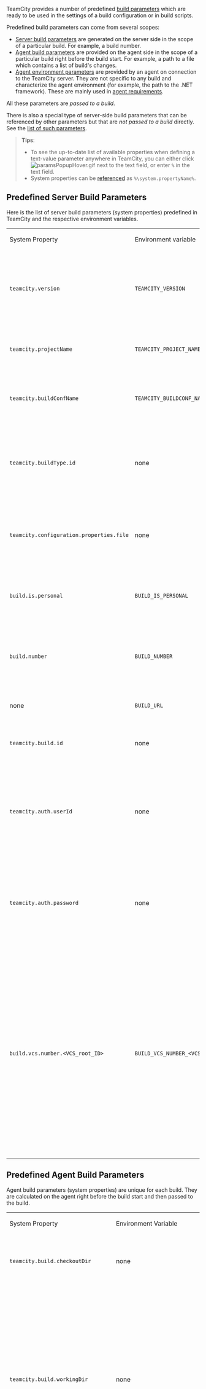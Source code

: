 [//]: # (title: List of Predefined Build Parameters)
[//]: # (auxiliary-id: List of Predefined Build Parameters;Predefined Build Parameters)

TeamCity provides a number of predefined [build parameters](configuring-build-parameters.md) which are ready to be used in the settings of a build configuration or in build scripts.

Predefined build parameters can come from several scopes:
* [Server build parameters](#Predefined+Server+Build+Parameters) are generated on the server side in the scope of a particular build. For example, a build number.
* [Agent build parameters](#Predefined+Agent+Build+Parameters) are provided on the agent side in the scope of a particular build right before the build start. For example, a path to a file which contains a list of build's changes.
* [Agent environment parameters](#Predefined+Agent+Environment+Parameters) are provided by an agent on connection to the TeamCity server. They are not specific to any build and characterize the agent environment (for example, the path to the .NET framework). These are mainly used in [agent requirements](agent-requirements.md).

All these parameters are _passed to a build_.

There is also a special type of server-side build parameters that can be referenced by other parameters but that are _not passed to a build_ directly. See the [list of such parameters](#Predefined+Configuration+Parameters).

>__Tips__:
>* To see the up-to-date list of available properties when defining a text-value parameter anywhere in TeamCity, you can either click ![paramsPopupHover.gif](paramsPopupHover.gif) next to the text field, or enter `%` in the text field.
>* System properties can be [referenced](using-build-parameters.md) as `%\system.propertyName%`.

## Predefined Server Build Parameters


Here is the list of server build parameters (<emphasis tooltip="system-property">system properties</emphasis>) predefined in TeamCity and the respective environment variables.

<table><tr>

<td width="280">

System Property

</td>

<td width="230">

Environment variable

</td>

<td>

Description

</td></tr><tr>

<td>

`teamcity.version`

</td>

<td>

`TEAMCITY_VERSION`

</td>

<td>

The version of the TeamCity server. This property can be used to determine if the build is run within TeamCity.

</td></tr><tr>

<td>

`teamcity.projectName`

</td>

<td>

`TEAMCITY_PROJECT_NAME`

</td>

<td>

The name of the project the current build belongs to.

</td></tr><tr>

<td>

`teamcity.buildConfName`

</td>

<td>

`TEAMCITY_BUILDCONF_NAME`

</td>

<td>

The name of the build configuration the current build belongs to.

</td></tr><tr>

<td>

`teamcity.buildType.id`

</td>

<td>

none

</td>

<td>

The [unique ID](identifier.md) used by TeamCity to reference the build configuration the current build belongs to.

</td></tr><tr>

<td>

`teamcity.configuration.properties.file`

</td>

<td>

none

</td>

<td>

The full name (including the path) of the file containing all the build parameters in alphabetical order.

</td></tr><tr>

<td>

`build.is.personal`

</td>

<td>

`BUILD_IS_PERSONAL`

</td>

<td>

Is set to `true` if the build is [personal](personal-build.md). Is not defined otherwise.

</td></tr><tr>

<td>

`build.number`

</td>

<td>

`BUILD_NUMBER`

</td>

<td>

The build number assigned to the build by TeamCity. The parameter uses the special [build number format](configuring-general-settings.md#Build+Number+Format).

</td></tr><tr>

<td>

none

</td>

<td>

`BUILD_URL`

</td>

<td>

The link to the current build.

</td></tr><tr>

<td>

`teamcity.build.id`

</td>

<td>

none

</td>

<td>

The internal unique ID used by TeamCity to reference builds.

</td></tr><tr>

<td>

`teamcity.auth.userId`

</td>

<td>

none

</td>

<td>

A generated username that can be used to [download artifacts](configuring-dependencies.md) of other build configurations. Valid only during the build. ([Read more details](artifact-dependencies.md#Build-level+authentication)).

</td></tr><tr>

<td>

`teamcity.auth.password`

</td>

<td>

none


</td>

<td>

A generated password that can be used to download artifacts of other build configurations. Valid only during the build. ([Read more details](artifact-dependencies.md#Build-level+authentication)).

</td></tr><tr>

<td>

`build.vcs.number.<VCS_root_ID>`

</td>

<td>

`BUILD_VCS_NUMBER_<VCS_root_ID>`

</td>

<td>

The latest VCS revision included in the build for the specified root. See [this article](configuring-vcs-roots.md) for the `<VCS_root_ID>` description. If there is one root in a build configuration, the `build.vcs.number` parameter (without the VCS root ID) is also provided.

Note that this value is a VCS-specific (for example, for SVN it is a revision number and for CVS it is a timestamp).

</td></tr></table>

## Predefined Agent Build Parameters

Agent build parameters (<emphasis tooltip="system-property">system properties</emphasis>) are unique for each build. They are calculated on the agent right before the build start and then passed to the build.

<table><tr>

<td width="280">

System Property

</td>

<td width="230">

Environment Variable

</td>

<td>

Description

</td></tr><tr>

<td>

`teamcity.build.checkoutDir`

</td>

<td>

none

</td>

<td>

The [checkout directory](build-checkout-directory.md) used for the build.

</td></tr><tr>

<td>

`teamcity.build.workingDir`

</td>

<td>

none

</td>

<td>

The [working directory](build-working-directory.md) where the build is started. This is the path where a TeamCity build runner is supposed to start a process. This is a runner-specific property, thus it has a different value for each step.

</td></tr><tr>

<td>

`teamcity.build.tempDir`

</td>

<td>

none

</td>

<td>

A full path of the build temp directory generated by TeamCity. The directory is cleaned after the build.

</td></tr><tr>

<td>

`teamcity.build.properties.file`

</td>

<td>

`TEAMCITY_BUILD_PROPERTIES_FILE`

</td>

<td>

A full name (including the path) of the file containing all the `system.*` properties passed to the build. The `system.` prefix is omitted. The file uses the [Java properties](https://java.sun.com/j2se/1.4.2/docs/api/java/util/Properties.html#load(java.io.InputStream)) file format (for example, special characters are backslash-escaped).

</td></tr><tr>

<td>

`teamcity.build.changedFiles.file`

</td>

<td>

none

</td>

<td>

A full path to the file with information about changed files included in the build.

This property could be useful if you want to [support risk test reordering](https://plugins.jetbrains.com/docs/teamcity/risk-tests-reordering-in-custom-test-runner.html) in your custom runner for tests. This file is only available if there were changes in the build. It is not available for [history builds](history-build.md).

</td></tr></table>

## Predefined Agent Environment Parameters

These agent-specific parameters are defined on each build agent and vary depending on its environment. Aside from standard parameters (for example, `teamcity.agent.jvm.os.name` or `teamcity.agent.jvm.os.arch` provided by the JVM running on an agent), agents can have parameters based on installed applications. TeamCity can automatically detect applications like .NET Framework or Visual Studio and add the corresponding <emphasis tooltip="system-property">system properties</emphasis> and <emphasis tooltip="environment-variable">environment variables</emphasis>.

If additional applications/libraries are available in the environment, the system administrator can manually define the respective parameters manually, in the `<Agent Home>/conf/buildAgent.properties` file.

These parameters can be used for setting build configuration options, defining build configuration requirements (for example, check if a certain parameter exists), and inside build scripts.

>In the TeamCity UI, the values of parameters of a given agent can be viewed in __Agents | Agent Settings | Agent Parameters__.

Here is the list of agent environment parameters predefined in TeamCity:

<table><tr>

<td width="280">

Agent Parameter

</td>

<td>

Description

</td></tr><tr>

<td>

`teamcity.agent.name`

</td>

<td>

The name of the agent as specified in the `buildAgent.properties` [agent configuration file](configure-agent-installation.md). It can be used to set a requirement for a build configuration to run or not run on a particular build agent.

</td></tr><tr>

<td>

`teamcity.agent.work.dir`

</td>

<td>

The path to the [Agent Work Directory](agent-work-directory.md).

</td></tr><tr>

<td>

`teamcity.agent.work.dir.freeSpaceMb`

</td>

<td>

Free space available in the [Agent Work Directory](agent-work-directory.md).

</td></tr><tr>

<td>

`teamcity.agent.home.dir`

</td>

<td>

The path to the [Agent Home Directory](agent-home-directory.md).

</td></tr><tr product="tc">

<td>

`teamcity.agent.tools.dir`

</td>

<td>

The path to the [Tools](installing-agent-tools.md) directory on the agent.

</td></tr><tr>

<td>

`teamcity.agent.jvm.os.version`

</td>

<td>

The corresponding [JVM property](https://java.sun.com/j2se/1.5.0/docs/api/java/lang/System.html#getProperties()).

</td></tr><tr>

<td>

`teamcity.agent.jvm.user.country`

</td>

<td>

The corresponding [JVM property](https://java.sun.com/j2se/1.5.0/docs/api/java/lang/System.html#getProperties()).

</td></tr><tr>

<td>

`teamcity.agent.jvm.user.home`

</td>

<td>

The corresponding [JVM property](https://java.sun.com/j2se/1.5.0/docs/api/java/lang/System.html#getProperties()).

</td></tr><tr>

<td>

`teamcity.agent.jvm.user.timezone`

</td>

<td>

The corresponding [JVM property](https://java.sun.com/j2se/1.5.0/docs/api/java/lang/System.html#getProperties()).

</td></tr><tr>

<td>

`teamcity.agent.jvm.user.name`

</td>

<td>

The corresponding [JVM property](https://java.sun.com/j2se/1.5.0/docs/api/java/lang/System.html#getProperties())).

</td></tr><tr>

<td>

`teamcity.agent.jvm.user.language`

</td>

<td>

The corresponding [JVM property](https://java.sun.com/j2se/1.5.0/docs/api/java/lang/System.html#getProperties()).

</td></tr><tr>

<td>

`teamcity.agent.jvm.user.variant`

</td>

<td>

The corresponding [JVM property](https://java.sun.com/j2se/1.5.0/docs/api/java/lang/System.html#getProperties()).

</td></tr><tr>

<td>

`teamcity.agent.jvm.file.encoding`

</td>

<td>

The corresponding [JVM property](https://java.sun.com/j2se/1.5.0/docs/api/java/lang/System.html#getProperties()).

</td></tr><tr>

<td>

`teamcity.agent.jvm.file.separator`

</td>

<td>

The corresponding [JVM property](https://java.sun.com/j2se/1.5.0/docs/api/java/lang/System.html#getProperties()).

</td></tr><tr>

<td>

`teamcity.agent.jvm.path.separator`

</td>

<td>

The corresponding [JVM property](https://java.sun.com/j2se/1.5.0/docs/api/java/lang/System.html#getProperties()).

</td></tr><tr>

<td>

`teamcity.agent.jvm.specification`

</td>

<td>

The corresponding [JVM property](https://java.sun.com/j2se/1.5.0/docs/api/java/lang/System.html#getProperties()).

</td></tr><tr>

<td>

`teamcity.agent.jvm.version`

</td>

<td>

The corresponding [JVM property](https://java.sun.com/j2se/1.5.0/docs/api/java/lang/System.html#getProperties()).

</td></tr><tr>

<td>

`teamcity.agent.jvm.java.home`

</td>

<td>

See the [section below](#Java-Related+Environment+Variables) for details.

</td></tr><tr>

<td>

`teamcity.agent.os.arch.bits`

</td>

<td>

The agent's OS bitness.

</td></tr><tr>

<td>

`DotNetFramework<version>[_x86|_x64]`

</td>

<td>

This parameter is defined if the corresponding version(s) of .NET Framework runtime is installed.

</td></tr><tr>

<td>

`DotNetFramework<version>[_x86|_x64]_Path`

</td>

<td>

This parameter's value is set to the corresponding framework runtime version(s) path(s).

Note that this parameter is defined only for the latest installed version per major release.   
For example, if you have 3.5, 4.5, and 4.8 versions installed, this parameter will only be defined for 3.5 and 4.8. 4.5 will be omitted as there is a later available version of .NET Framework 4. To explicitly define such a version, consider using the [`DotNetFrameworkTargetingPack<version>_Path`](#DotNetFrameworkTargetingPack) parameter instead.

</td></tr><tr>

<td>

`DotNetFrameworkSDK<version>[_x86|_x64]`

</td>

<td>

This parameter is defined if the corresponding version(s) of .NET Framework SDK is installed.

</td></tr><tr>

<td>

`DotNetFrameworkSDK<version>[_x86|_x64]_Path`

</td>

<td>

The path of the corresponding framework SDK version.

</td></tr><tr>

<td>

<anchor name="DotNetFrameworkTargetingPack"/>

`DotNetFrameworkTargetingPack<version>_Path`

</td>

<td>

The path to the corresponding Reference assemblies (AKA Targeting Pack) location.

</td></tr><tr>

<td>

`WindowsSDK<version>`

</td>

<td>

This property is defined if the corresponding version of Windows SDK is installed.

</td></tr><tr>

<td>

`WindowsSDK<version>_Path`

</td>

<td>

This property value is the path of the corresponding version of Windows SDK.

</td></tr><tr>

<td>

`VS[2003|2008|2013|2017]`

</td>

<td>

This property is defined if the corresponding version(s) of Visual Studio is installed

</td></tr><tr>

<td>

`VS[2003|2008|2013|2017]_Path`

</td>

<td>

The path to the directory that contains `devenv.exe`.

</td></tr><tr>

<td>

`teamcity.dotnet.nunitlauncher<version>`

</td>

<td>

The path to the directory that contains the standalone NUnit test launcher, `NUnitLauncher.exe`. The version number refers to the version of .NET Framework under which the test will run. The version equals the version of .NET Framework.

</td></tr><tr>

<td>

`teamcity.dotnet.nunitlauncher.msbuild.task`

</td>

<td>

The path to the directory that contains the MSBuild task `dll` providing the NUnit task for MSBuild, Visual Studio (sln).

</td></tr><tr>

<td>

`teamcity.dotnet.msbuild.extensions2.0`

</td>

<td>

The path to the directory that contains MSBuild 2.0 listener and tasks assemblies.

</td></tr><tr>

<td>

`teamcity.dotnet.msbuild.extensions4.0`

</td>

<td>

The path to the directory that contains MSBuild 4.0 listener and tasks assemblies.

</td></tr><tr>

<td>

`teamcity.agent.ownPort`

</td>

<td>

The [agent port](configure-agent-installation.md) used by the TeamCity server to connect to the agent.

</td></tr><tr product="tc">

<td>

`teamcity.agent.protocol`

</td>

<td>

The [protocol](install-and-start-teamcity-agents.md#Agent-Server+Data+Transfer) used for data transfers between the agent and the server.

</td></tr><tr>

<td>

`teamcity.agent.cpuBenchmark`

</td>

<td>

The [CPU benchmarking](viewing-build-agent-details.md#Agent+Summary) result for the agent.

</td></tr><tr>

<td>

`teamcity.agent.hardware.cpuCount`

</td>

<td>

The number of processors in the build agent system.

</td></tr><tr>

<td>

`teamcity.agent.hostname`

</td>

<td>

The name of the build agent host.

</td></tr></table>

>__Tips__:  
>* Make sure to replace `.` with `_` when using parameters in MSBuild scripts. For example, use `teamcity_dotnet_nunitlauncher_msbuild_task` instead of `teamcity.dotnet.nunitlauncher.msbuild.task`.
>* The `_x86` and `_x64` parameter suffixes are used to designate the specific version of the framework.
>* The `teamcity.dotnet.nunitlauncher` parameters cannot be hidden or disabled.


[//]: # (Internal note. Do not delete. "Predefined Build Parametersd257e948.txt")

### Java-Related Environment Variables

When a build agent starts, it detects the installed JDK and JRE and then defines Java-related environment variables as described [below](#Defining+Java-Related+Environment+Variables). If a started agent already has the Java-related environment variables set, they are not redefined.

These variables can be used in build scripts as usual <emphasis tooltip="environment-variable">environment variables</emphasis>.

#### Detecting Java on Agent

An agent searches and launches all Java installations to verify they are valid. It determines the Java version and bitness based on the output.

The following locations are searched (some locations are common for all OSs, some are OS-specific):
* A custom directory on the agent, if defined. See [how to define a custom directory](#Defining+Custom+Directory+to+Search+for+Java).
* The [agent tools](installing-agent-tools.md) directory, `<Agent Home Directory>/tools`, is checked for containing a JRE or JDK. By default, the subdirectories of `/tools` are not scanned. To search the subdirectories, define `teamcity.agent.java.search.path=%\agent.tools.NAME%/INNER_PATH` in the `buildAgent.properties` file.  
  For Unix and macOS, remember to [set the executable bit](https://plugins.jetbrains.com/docs/teamcity/plugins-packaging.html) on the files for TeamCity to be able to launch the discovered Java.
{product="tc"}  
* In the paths specified by the `JAVA_HOME`, `JDK_HOME`, `JRE_HOME` environment variables, if defined.
* The OS-specific locations:  

  <tabs>
  <tab title="Windows">
  
  * The Windows Registry is searched for the Java installed with the Java installer.
  * The `C:\Program Files` and `C:\Program Files (x86)` directories are searched for `Java` and `JavaSoft` subdirectories.
  * `C:\Java`
  
  </tab>
  <tab title="Unix">

  * `/usr/local/java`
  * `/usr/local`
  * `/usr/java`
  * `/usr/lib/jvm`
  * `/usr`
  
  </tab>
  <tab title="macOS">

  * `/System/Library/Frameworks/JavaVM.framework/Versions/<Java Version>/Home`
  * `/Library/Java/JavaVirtualMachines/Versions/<Java Version>/Home`
  * `/Library/Java/JavaVirtualMachines/<Java Version>/Contents/Home`   

  </tab>
  </tabs>
  
* In the path specified by the `PATH` environment variable, if defined.

#### Defining Custom Directory to Search for Java

You can define a custom directory on an agent to search for Java installations. To do this, add the `teamcity.agent.java.search.path` property to the [`buildAgent.properties`](configure-agent-installation.md) file.

You can define a list of directories: the type of separator character depends on the OS.

#### Defining Java-Related Environment Variables

For each version of Java, the following variable is defined: `JDK_<major>_<minor>[_x64]`. For example, `env.JDK_1_6` (Java 6) or `env.JDK_14_0_x64` (Java 14 64-bit).

The `JDK` variables are defined when the JDK is found. Before Java 11, the `JRE` variables are defined when the JRE is found but the JDK is not.   
The `_x64` variables point to 64-bit Java only. The variables without the `_x64` suffix may point to both 32-bit or 64-bit installations but 32-bit ones are preferred.  
If several installations with the same major version and the same bitness, but different minor version/update are found, the latest one is selected.

In addition, the following variables are defined:
* `JAVA_HOME` — for the latest JDK installation (but 32-bit one is preferred).
* `JDK_HOME` — the same as `JAVA_HOME`.
* `JRE_HOME` — for the latest JRE or JDK installation (but 32-bit one is preferred), defined even if JDK is found.

The `JRE_HOME` and `JDK_HOME` variables may point to different installations. For example, if JRE 1.7 and JDK 1.6 but no JDK 1.7 installed — `JRE_HOME` will point to JRE 1.7 and `JDK_HOME` will point to JDK 1.6.

All variables point to the Java Home directories, not to binary files. For example, if you want to execute javac version 1.6, you can use the following path:

<tabs>
<tab title="In TeamCity build configuration">

```Shell
%\env.JDK_1_6%/bin/javac

```

</tab>
<tab title="In Windows bat/cmd file">

```Shell
%\JDK_1_6%\bin\javac

```

</tab>
<tab title="In Unix shell script">

```Shell
$JDK_1_6/bin/javac

```

</tab>
</tabs>

## Predefined Configuration Parameters

[//]: # (Internal note. Do not delete. "Predefined Build Parametersd257e258.txt")

Configuration parameters can be referenced by other parameters (only if defined on the __Parameters__ page), but they are not passed to the build.

To view the complete list of these server parameters, open the [Parameters tab](build-results-page.md#Parameters+Tab) of any build or download the internal _teamcity/properties/build.start.properties.gz_ artifact.




### Dependency Parameters

See the following article to learn more about dependency parameters: [](use-parameters-in-build-chains.md).

[//]: # (Internal note. Do not delete. "Predefined Build Parametersd257e388.txt")

### VCS Parameters

These are the settings of VCS roots attached to a build configuration.

VCS parameters have the following format:

```Plain Text
vcsroot.<VCS_root_ID>.<VCS_root_parameter_name>
```

* `<VCS_root_ID>` — the [VCS root ID](configuring-vcs-roots.md).
* `<VCS_root_parameter_name>` — the name of the VCS root parameter. This parameter is VCS-specific. See how to get the [available list of parameters](#Predefined+Configuration+Parameters).  

If there is only one VCS root in a build configuration, the `<VCS_root_ID>.` part can be omitted.

Parameters marked by the VCS as `secure` (for example, passwords) are not available for [referencing](configuring-build-parameters.md#Parameter+References).

### Build Branch Parameters

When TeamCity starts a build in a build configuration where a [branch specification](working-with-feature-branches.md) is configured, it adds a branch label, or logical name, to each build. This logical name is also available as a configuration parameter:

```Plain Text
teamcity.build.branch
```

To distinguish builds started on a default and a non-default branch, there is an additional boolean configuration parameter which allows differentiating these cases:

```Plain Text
teamcity.build.branch.is_default=true|false

```

For Git and Mercurial, TeamCity provides additional parameters with the names of VCS branches known at the moment of the build start. Note that these may differ from the logical branch name as per branch specification configured. This VCS branch is available from a configuration parameter with the following name:

```Plain Text
teamcity.build.vcs.branch.<VCS_root_ID>

```
where `<VCS_root_ID>` is the [VCS root ID](configuring-vcs-roots.md).

### Other Parameters

<table><tr>

<td width="280">

Parameter

</td>

<td>

Description

</td></tr><tr>

<td>

`teamcity.build.triggeredBy`

</td>

<td>

Human-friendly description of how the build was triggered.

</td></tr><tr>

<td>

`teamcity.build.triggeredBy.username`

</td>

<td>

If the build was triggered by a user, the username of this user is reported. When a build is triggered not by a user, this property is not reported.

</td></tr></table>

 <seealso>
        <category ref="admin-guide">
            <a href="configuring-build-parameters.md">Configuring Build Parameters</a>
            <a href="using-build-parameters.md">Using Build Parameters</a>
        </category>
</seealso>